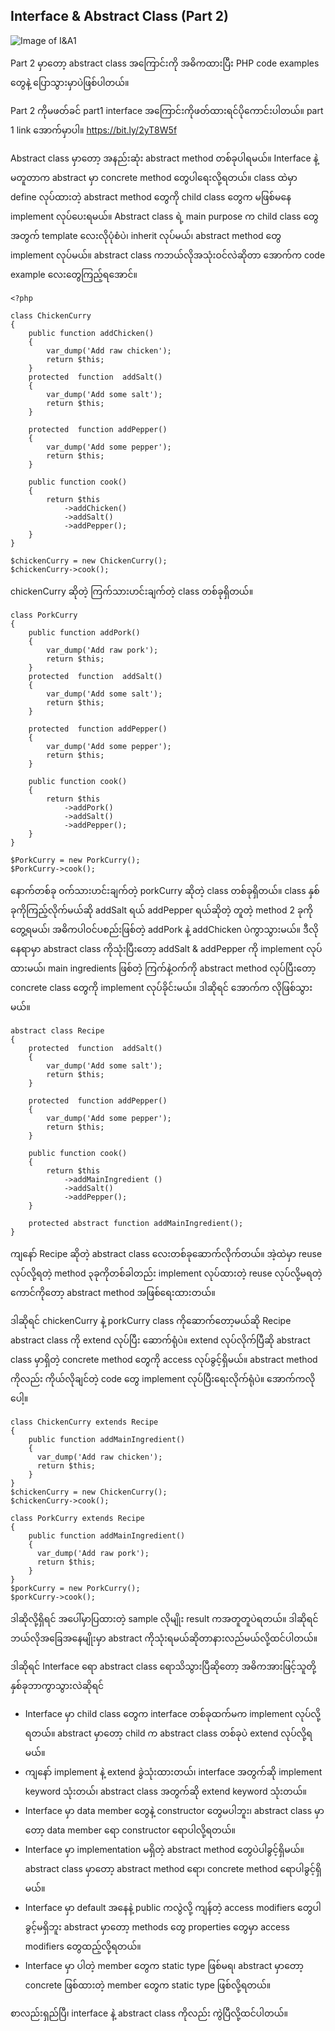 ## Interface & Abstract Class (Part 2)

![Image of I&A1](https://raw.githubusercontent.com/HlaingTinHtun/OOP-Design-Patterns-In-PHP/master/images/interface-abstract-part2.png)

Part 2 မှာတော့ abstract class အကြောင်းကို အဓိကထားပြီး PHP code examples တွေနဲ့ ပြောသွားမှာပဲဖြစ်ပါတယ်။

Part 2 ကိုမဖတ်ခင် part1 interface အကြောင်းကိုဖတ်ထားရင်ပိုကောင်းပါတယ်။ part 1 link အောက်မှာပါ။
https://bit.ly/2yT8W5f

Abstract class မှာတော့ အနည်းဆုံး abstract method တစ်ခုပါရမယ်။ Interface နဲ့ မတူတာက abstract မှာ concrete method တွေပါရေးလို့ရတယ်။ class ထဲမှာ define လုပ်ထားတဲ့ abstract method တွေကို child class တွေက မဖြစ်မနေ implement လုပ်ပေးရမယ်။ Abstract class ရဲ့ main purpose က child class တွေအတွက် template လေးလိုပုံစံပဲ၊ inherit လုပ်မယ်၊ abstract method တွေ implement လုပ်မယ်။ abstract class ကဘယ်လိုအသုံးဝင်လဲဆိုတာ အောက်က code example လေးတွေကြည့်ရအောင်။
```
<?php

class ChickenCurry
{
    public function addChicken()
    {
        var_dump('Add raw chicken');
        return $this;
    }
    protected  function  addSalt()
    {
        var_dump('Add some salt');
        return $this;
    }

    protected  function addPepper()
    {
        var_dump('Add some pepper');
        return $this;
    }

    public function cook()
    {
        return $this
            ->addChicken()
            ->addSalt()
            ->addPepper();
    }
}

$chickenCurry = new ChickenCurry();
$chickenCurry->cook();

```
chickenCurry ဆိုတဲ့ ကြက်သားဟင်းချက်တဲ့ class တစ်ခုရှိတယ်။

```
class PorkCurry
{
    public function addPork()
    {
        var_dump('Add raw pork');
        return $this;
    }
    protected  function  addSalt()
    {
        var_dump('Add some salt');
        return $this;
    }

    protected  function addPepper()
    {
        var_dump('Add some pepper');
        return $this;
    }

    public function cook()
    {
        return $this
            ->addPork()
            ->addSalt()
            ->addPepper();
    }
}

$PorkCurry = new PorkCurry();
$PorkCurry->cook();
```
နောက်တစ်ခု ဝက်သားဟင်းချက်တဲ့ porkCurry ဆိုတဲ့ class တစ်ခုရှိတယ်။ class နှစ်ခုကိုကြည့်လိုက်မယ်ဆို addSalt ရယ် addPepper ရယ်ဆိုတဲ့ တူတဲ့ method 2 ခုကိုတွေ့ရမယ်၊ အဓိကပါဝင်ပစည်းဖြစ်တဲ့ addPork နဲ့ addChicken ပဲကွာသွားမယ်။ ဒီလိုနေရာမှာ abstract class ကိုသုံးပြီးတော့ addSalt & addPepper ကို implement လုပ်ထားမယ်၊ main ingredients ဖြစ်တဲ့ ကြက်နဲ့ဝက်ကို abstract method လုပ်ပြီးတော့ concrete class တွေကို implement လုပ်ခိုင်းမယ်။ ဒါဆိုရင် အောက်က လိုဖြစ်သွားမယ်။

```
abstract class Recipe
{
    protected  function  addSalt()
    {
        var_dump('Add some salt');
        return $this;
    }

    protected  function addPepper()
    {
        var_dump('Add some pepper');
        return $this;
    }

    public function cook()
    {
        return $this
            ->addMainIngredient ()
            ->addSalt()
            ->addPepper();
    }

    protected abstract function addMainIngredient();
}

```
ကျနော် Recipe ဆိုတဲ့ abstract class လေးတစ်ခုဆောက်လိုက်တယ်။ အဲ့ထဲမှာ reuse လုပ်လို့ရတဲ့ method ၃ခုကိုတစ်ခါတည်း implement လုပ်ထားတဲ့ reuse လုပ်လို့မရတဲ့ကောင်ကိုတော့ abstract method အဖြစ်ရေးထားတယ်။

ဒါဆိုရင် chickenCurry နဲ့ porkCurry class ကိုဆောက်တော့မယ်ဆို Recipe abstract class ကို extend လုပ်ပြီး ဆောက်ရုံပဲ။ extend လုပ်လိုက်ပြီဆို abstract class မှာရှိတဲ့ concrete method တွေကို access လုပ်ခွင့်ရှိမယ်။ abstract method ကိုလည်း ကိုယ်လိုချင်တဲ့ code တွေ implement လုပ်ပြီးရေးလိုက်ရုံပဲ။ အောက်ကလိုပေါ့။

```
class ChickenCurry extends Recipe
{
    public function addMainIngredient()
    {
      var_dump('Add raw chicken');
      return $this;
    }
}
$chickenCurry = new ChickenCurry();
$chickenCurry->cook();

class PorkCurry extends Recipe
{
    public function addMainIngredient()
    {
      var_dump('Add raw pork');
      return $this;
    }
}
$porkCurry = new PorkCurry();
$porkCurry->cook();
```
ဒါဆိုလို့ရှိရင် အပေါ်မှာပြထားတဲ့ sample လိုမျိုး result ကအတူတူပဲရတယ်။ ဒါဆိုရင် ဘယ်လိုအခြေအနေမျိုးမှာ abstract ကိုသုံးရမယ်ဆိုတာနားလည်မယ်လို့ထင်ပါတယ်။

ဒါဆိုရင် Interface ရော abstract class ရောသိသွားပြီဆိုတော့ အဓိကအားဖြင့်သူတို့နှစ်ခုဘာကွာသွားလဲဆိုရင်

-	Interface မှာ child class တွေက interface တစ်ခုထက်မက implement လုပ်လို့ရတယ်။ abstract မှာတော့ child က abstract class တစ်ခုပဲ extend လုပ်လို့ရမယ်။
-	ကျနော် implement နဲ့ extend ခွဲသုံးထားတယ်၊ interface အတွက်ဆို implement keyword သုံးတယ်၊ abstract class အတွက်ဆို extend keyword သုံးတယ်။
-	Interface မှာ data member တွေနဲ့ constructor တွေမပါဘူး၊ abstract class မှာတော့ data member ရော constructor ရောပါလို့ရတယ်။
-	Interface မှာ implementation မရှိတဲ့ abstract method တွေပဲပါခွင့်ရှိမယ်။ abstract class မှာတော့ abstract method ရော၊ concrete method ရောပါခွင့်ရှိမယ်။
-	Interface မှာ default အနေနဲ့ public ကလွဲလို့ ကျန်တဲ့ access modifiers တွေပါခွင့်မရှိဘူး abstract မှာတော့ methods တွေ properties တွေမှာ access modifiers တွေထည့်လို့ရတယ်။
-	Interface မှာ ပါတဲ့ member တွေက static type ဖြစ်မရ၊ abstract မှာတော့ concrete ဖြစ်ထားတဲ့ member တွေက static type ဖြစ်လို့ရတယ်။

စာလည်းရှည်ပြီ၊ interface နဲ့ abstract class ကိုလည်း ကွဲပြီလို့ထင်ပါတယ်။
